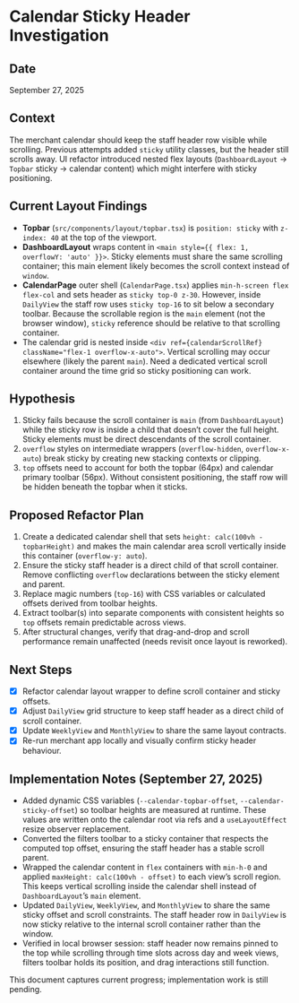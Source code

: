 # Calendar Sticky Header Investigation

## Date
September 27, 2025

## Context
The merchant calendar should keep the staff header row visible while scrolling. Previous attempts added `sticky` utility classes, but the header still scrolls away. UI refactor introduced nested flex layouts (`DashboardLayout` → `Topbar` sticky → calendar content) which might interfere with sticky positioning.

## Current Layout Findings
- **Topbar** (`src/components/layout/topbar.tsx`) is `position: sticky` with `z-index: 40` at the top of the viewport.
- **DashboardLayout** wraps content in `<main style={{ flex: 1, overflowY: 'auto' }}>`. Sticky elements must share the same scrolling container; this main element likely becomes the scroll context instead of `window`.
- **CalendarPage** outer shell (`CalendarPage.tsx`) applies `min-h-screen flex flex-col` and sets header as `sticky top-0 z-30`. However, inside `DailyView` the staff row uses `sticky top-16` to sit below a secondary toolbar. Because the scrollable region is the `main` element (not the browser window), `sticky` reference should be relative to that scrolling container.
- The calendar grid is nested inside `<div ref={calendarScrollRef} className="flex-1 overflow-x-auto">`. Vertical scrolling may occur elsewhere (likely the parent `main`). Need a dedicated vertical scroll container around the time grid so sticky positioning can work.

## Hypothesis
1. Sticky fails because the scroll container is `main` (from `DashboardLayout`) while the sticky row is inside a child that doesn’t cover the full height. Sticky elements must be direct descendants of the scroll container.
2. `overflow` styles on intermediate wrappers (`overflow-hidden`, `overflow-x-auto`) break sticky by creating new stacking contexts or clipping.
3. `top` offsets need to account for both the topbar (64px) and calendar primary toolbar (56px). Without consistent positioning, the staff row will be hidden beneath the topbar when it sticks.

## Proposed Refactor Plan
1. Create a dedicated calendar shell that sets `height: calc(100vh - topbarHeight)` and makes the main calendar area scroll vertically inside this container (`overflow-y: auto`).
2. Ensure the sticky staff header is a direct child of that scroll container. Remove conflicting `overflow` declarations between the sticky element and parent.
3. Replace magic numbers (`top-16`) with CSS variables or calculated offsets derived from toolbar heights.
4. Extract toolbar(s) into separate components with consistent heights so `top` offsets remain predictable across views.
5. After structural changes, verify that drag-and-drop and scroll performance remain unaffected (needs revisit once layout is reworked).

## Next Steps
- [x] Refactor calendar layout wrapper to define scroll container and sticky offsets.
- [x] Adjust `DailyView` grid structure to keep staff header as a direct child of scroll container.
- [x] Update `WeeklyView` and `MonthlyView` to share the same layout contracts.
- [x] Re-run merchant app locally and visually confirm sticky header behaviour.

## Implementation Notes (September 27, 2025)
- Added dynamic CSS variables (`--calendar-topbar-offset`, `--calendar-sticky-offset`) so toolbar heights are measured at runtime. These values are written onto the calendar root via refs and a `useLayoutEffect` resize observer replacement.
- Converted the filters toolbar to a sticky container that respects the computed top offset, ensuring the staff header has a stable scroll parent.
- Wrapped the calendar content in `flex` containers with `min-h-0` and applied `maxHeight: calc(100vh - offset)` to each view’s scroll region. This keeps vertical scrolling inside the calendar shell instead of `DashboardLayout`’s `main` element.
- Updated `DailyView`, `WeeklyView`, and `MonthlyView` to share the same sticky offset and scroll constraints. The staff header row in `DailyView` is now sticky relative to the internal scroll container rather than the window.
- Verified in local browser session: staff header now remains pinned to the top while scrolling through time slots across day and week views, filters toolbar holds its position, and drag interactions still function.

This document captures current progress; implementation work is still pending.
